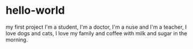 # hello-world
my first project
I'm a student, I'm a doctor, I'm a nuse and I'm a teacher, I love dogs and cats, I love my family and coffee with milk and sugar in the morning.
